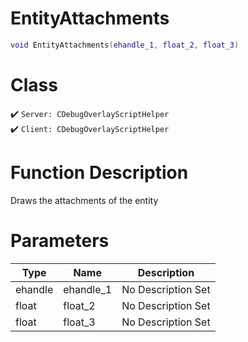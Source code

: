 # EntityAttachments
```lua
void EntityAttachments(ehandle_1, float_2, float_3)
```
# Class
✔️ `Server: CDebugOverlayScriptHelper`  
✔️ `Client: CDebugOverlayScriptHelper`  

# Function Description
Draws the attachments of the entity
# Parameters
Type|Name|Description
--|--|--
ehandle|ehandle_1|No Description Set
float|float_2|No Description Set
float|float_3|No Description Set
